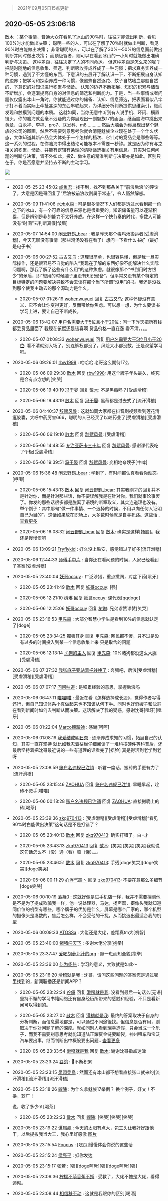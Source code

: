 > 2021年09月05日15点更新
<link rel="stylesheet" href="https://cdn.jsdelivr.net/gh/taotie6/sampleJSON@main/css/photo_show.css">


 ## 2020-05-05 23:06:18 

 [㪚木](https://www.coolapk.com/feed/18624118?shareKey=MmIwN2YwNDAzZGQ3NjEzMTc1NTE~) ：某个事情，普通大众在看见了冰山的90%时，往往才能做出判断，看见100%时才能做出决策；
聪明一些的人，可以在了解了70%时就做出判断，看见90%时白能做出决策；
非常聪明的人，可以在了解了30%～50%的信息面前做出判断并同时做出决策；
而顶级智者<!--break-->，则可以在看到冰山的一小角时就能做出准确判断与决策。
这种差距，往往决定了人的不同命运。
但这种差距是怎么来的呢？
把随时随地的信息收集、筛选、判断吸收养成养成了一种习惯；把求真务实养成一种习惯，遇到了不太懂的东西，下意识的去展开了解认识一下，不断拓展自身认知的边界；把学习和探索养成一种习惯，像蜜蜂自然逐花、蚊子自然嗜血那般自然的、下意识的对知识进行积累与储备。
认知的边界不断拓展、知识的积累与储备不断增加，会逐渐提高自身的对信息的筛选和判断能力。于是，当一些事情或者问题仅仅露出冰山一角时，你就能通过你的储备、认知、信息筛选，把表面看似八竿子打不着而实际上牵扯甚深的东西串联起来，为详细分析判断提供思维索引，继而发现和触摸到问题的本质。
这就如同，当你无意中听到有人说手机、环闪、横置镜头，你的脑海就会毫不迟疑的为你展现出一副魅族17的画面，继而脑海中跳出来黄章、白永祥、李楠、pro7、联发科、m8…………然后大脑会为你展现出整个魅族的公司的图画，然后不需要刻意思考你就会清楚魅族企业现在处于一个什么状态，大体知道其新产品会大体处于一个怎样的档次、它针对的竞品会是哪些等等。这一系列的过程，在你脑海中得出结论可能根本不需要一秒钟。就是因为你有与之相关的积累、储备、并能有逻辑有条理的清晰筛选相关有用信息。
其实对任何问题的判断与决策，皆不外如此，投Z、做生意的精准判断与决策亦是如此。区别只在于，你是否愿意并坚持去不断的主动学习。 

<div class="album">
<img class="img-item" src="http://image.coolapk.com/feed/2020/0418/16/1081091_3bb18a28_0273_0375@431x198.gif" />
</div>

 ------- 

- 2020-05-25 23:45:02 [咸鱼君](uid=573545) : 找不到，找不到那条关于“前浪后浪”的评论了，大意是因是哥回复了“后浪被前浪收割属于常态”，令人豁然解惑。 

- 2020-05-09 11:41:06 [水水水淼](uid=604467) : 可是很多情况下人们都是透过水看到那一角之下的冰山，有一个可靠的信息来源也是很重要的。知识储备量可以逐渐积累，但是辨别是非的能力不太好养成。在这样一个快节奏的时代，多数人可能没有“时间”去判断真假[皱眉] 

- 2020-05-07 14:54:00 [闲云野鹤_bear](uid=1106486) : 我是昨天那个毒鸡汤搬运者[受虐滑稽]，今天无聊没有事情（那些鸡汤没有在看了）想问一下看什么书好（最好是电子书） 

- 2020-05-06 00:27:52 [古古又鸟](uid=1049013) : 道理很简单，也很容易懂，但是我一旦实际操作，还是很容易不自觉的陷入“我现在了解的东西好像不能解决什么实际问题啊，那我了解了这些有什么用”的这种焦虑。就很像那个“书到用时方恨少”的矛盾，即“想用的时候脑子里没有知识储备”<!--break-->，但平常又没有某个特定的目标特定的问题要解决导致不会去读在那个当下所谓“没用”的书。我还是没找到那个使我主动去的那个源动力是什么。 

    - 2020-05-07 01:26:19 [wohenwuyuei](uid=1096665) 回复 [古古又鸟](uid=1049013): 这种怀疑没有意义，它不会让你变得更好，反而带给你焦虑。可以想一想，为什么要读书学习上进，要让自己不断成长。 

- 2020-05-06 13:42:07 [用户名需要大于5位且小于20位](uid=988983) : 问一下昨天把所有钱都丢货品里面了 我现在该慌还是该喜啊 货品价格一直在涨 看不清。。。。 

    - 2020-05-07 01:08:33 [wohenwuyuei](uid=1096665) 回复 [用户名需要大于5位且小于20位](uid=988983): 看不清就别入场了，别连裤衩都没了。风险大小都没数，还是观望学习吧。 

- 2020-05-06 09:26:01 [rbw1998](uid=602980) : 哈哈哈 老哥这么期待17么 

    - 2020-05-06 09:29:30 [㪚木](uid=1081091) 回复 [rbw1998](uid=602980): 用这个牌子年头最久，终究是会有点念想的[笑哭] 

    - 2020-05-06 19:40:19 [冯于晏](uid=2980763) 回复 [㪚木](uid=1081091): 不是黑莓吗？[受虐滑稽] 

    - 2020-05-06 19:43:19 [㪚木](uid=1081091) 回复 [冯于晏](uid=2980763): 黑莓都是过去式了[流汗滑稽] 

- 2020-05-06 04:40:37 [辞赋风骨](uid=875865) : 这就如同大家都在抖音刷视频看到莲花清瘟胶囊，大呼中药厉害666，聪明的人已经买了以岭药业了[受虐滑稽][受虐滑稽] 

    - 2020-05-06 06:19:10 [㪚木](uid=1081091) 回复 [辞赋风骨](uid=875865): [受虐滑稽] 

    - 2020-05-06 14:48:55 [专注亚萨卡三十年](uid=198524) 回复 [辞赋风骨](uid=875865): 感谢课代表吃了个板[受虐滑稽] 

    - 2020-05-06 19:39:51 [冯于晏](uid=2980763) 回复 [辞赋风骨](uid=875865): 变相地夸嫂子[牛啤] 

- 2020-05-06 15:36:48 [闲云野鹤_bear](uid=1106486) : 学到了，有时间都认真看看你动态。[哼唧] 

    - 2020-05-06 15:43:13 [㪚木](uid=1081091) 回复 [闲云野鹤_bear](uid=1106486): 其实我刚才的回复并不是针对你，而是针对那些话，你不要误解我是在针对你。我们就事论事罢了。你发的那些话很多都是脱离了语境的断章取义，其实连道理也没有。举个例子：其中那句“做一件事情、一个选择的时候，不用以向任何人证明自己为目的”，这话如果放在职场上，大多数时候就是自寻死路。这些话.. <a href="/feed/replyList?id=129265920">查看更多</a> 

    - 2020-05-06 16:08:32 [闲云野鹤_bear](uid=1106486) 回复 [㪚木](uid=1081091): 确实是这样[捂脸]。我还是慢慢悟吧 

- 2020-05-06 13:09:21 [Fryflykid](uid=577188) : 好久没上酷安，感觉错过了好多[流汗滑稽] 

- 2020-05-06 12:44:33 [师傅手中片](uid=1467971) : 当你还在看问题的时候，人家已经看到了答案[受虐滑稽] 

- 2020-05-05 23:40:04 [妖哥occuy](uid=1388591) : 广泛涉猎，重点撒网，对症下药[呲牙] 

    - 2020-05-05 23:41:49 [㪚木](uid=1081091) 回复 [妖哥occuy](uid=1388591): [强] 

    - 2020-05-06 12:21:10 [树琳](uid=1807052) 回复 [妖哥occuy](uid=1388591): 课代表[qqdoge] 

    - 2020-05-06 12:25:06 [妖哥occuy](uid=1388591) 回复 [树琳](uid=1807052): 兄弟谬赞谬赞[笑哭] 

- 2020-05-05 23:16:53 [甲先森](uid=863032) : 大部分智慧小学生是看到10%的信息就认定了[doge] 

    - 2020-05-05 23:34:25 [獨善其身](uid=876970) 回复 [甲先森](uid=863032): 网民都不傻，只不过是没有过多的时间投入到某一个信息收集上来 只是取舍的问题 

    - 2020-05-06 12:13:14 [ゞ狗的主人](uid=927245) 回复 [甲先森](uid=863032): 10%赌狗都没这么大胆[受虐滑稽] 

- 2020-05-06 07:37:32 [我张麻子要站着把钱挣了](uid=3517371) : 奔腾吧，后浪[受虐滑稽][受虐滑稽][受虐滑稽] 

- 2020-05-06 07:07:17 [问问味道](uid=1618747) : 是积累经验的意思，掌握后浪吗 

- 2020-05-06 06:47:11 [喵喵l喵](uid=3262148) : 最近在看《怎样选择成长股》，觉得作者写得还行，但自己知识体系小真做起来也不知该从何下手。同时也好奇嫂子和沈哥在看到新闻时如何去判断从而决策。这话解决了我的疑惑，感谢沈哥[呲牙][呲牙] 

- 2020-05-06 01:22:04 [Marco體驗師](uid=901855) : 感谢[呵呵] 

- 2020-05-06 01:08:19 [我爱结成明日奈](uid=1772977) : 逐渐养成求知的习惯，拓展自己的认知，其实一直在坚持
就比如我忍着枯燥仔细阅读了一堆科技硬件等科普后，还最后坚持着把沈哥最近说的一些有道理的话看完了[捂脸]
真是得活到老学到老呀 

- 2020-05-05 23:08:59 [账户名违规已注销](uid=1039732) : 听君一席话，搬砖的手更有力了[流汗滑稽] 

    - 2020-05-05 23:15:46 [ZAOHUA](uid=1930793) 回复 [账户名违规已注销](uid=1039732): 早睡早起，趁砖不烫手[喵喵] 

    - 2020-05-06 00:18:28 [账户名违规已注销](uid=1039732) 回复 [ZAOHUA](uid=1930793): 直接搬晚上的砖[喝茶] 

- 2020-05-05 23:39:36 [zkq970413](uid=1309703) : [受虐滑稽][受虐滑稽][受虐滑稽]“看见90%时白能做出决策”这句话是不是打错了？ 

    - 2020-05-05 23:40:13 [㪚木](uid=1081091) 回复 [zkq970413](uid=1309703): 确实打错了。白=才 

    - 2020-05-05 23:43:13 [zkq970413](uid=1309703) 回复 [㪚木](uid=1081091): [笑哭][笑哭][笑哭]我就说这句话怎么不（没）通（看）顺（懂）。。。 

    - 2020-05-05 23:46:51 [㪚木](uid=1081091) 回复 [zkq970413](uid=1309703): 手残[doge笑哭][doge笑哭][doge笑哭] 

    - 2020-05-06 00:11:29 [心浮气躁丶](uid=2669029) 回复 [zkq970413](uid=1309703): 不要在意那么多细节[doge笑哭] 

- 2020-05-06 00:10:19 [落幕0](uid=1382501) : 这就好像是进手机店一样，我并不需要揣测他是不是为了提成欺骗我一样，他一说处理器，马达，扬声器，摄像头我就知道同价位的机型有哪些，哪个牌子的优势是什么，屏幕是哪个厂家的，哪个机型的摄像头是凑数的，售后怎么样，不会受他的干扰，从而挑选出最适合我的机型 

- 2020-05-06 00:09:33 [ATOSSa](uid=2489532) : 大佬还是大佬，差距真tm大[机智] 

- 2020-05-05 23:40:00 [猪猪闯天下](uid=1009533) : 多谢大佬分享[抱拳] 

- 2020-05-05 23:37:47 [爱喝胡萝北汁的org](uid=1377468) : 窥一斑而知全貌[抱拳] 

- 2020-05-05 23:36:00 [何为炙热](uid=2219821) : 学习的意义，大致就是如此～ 

- 2020-05-05 23:16:20 [滑稽就是我](uid=1648504) : 沈哥，请问这些问题的答案您是通过哪里找到的，新闻联播还是新闻APP？ 

    - 2020-05-05 23:22:24 [谷鸽](uid=785729) 回复 [滑稽就是我](uid=1648504): 没看到最后一句话么[无语]坚持不懈的学习书籍网络还有自身经历所带来的感触和经验，不只是看新闻可以得到的。 

    - 2020-05-05 23:27:02 [㪚木](uid=1081091) 回复 [滑稽就是我](uid=1648504): 最终的答案取决于自身的分析判断，而信息遍地都是，可以通过不同途径找。但信息是否有用，则取决于你对问题了解的深度。就如同别人看到瑞幸造假，只会当成一个乐子，而我不需要刻意思考就能知道陆正耀资金链要断裂，神州租车和宝沃汽车要出事，继而判断出中概股要出问题.. <a href="/feed/replyList?id=129143086">查看更多</a> 

    - 2020-05-05 23:33:54 [滑稽就是我](uid=1648504) 回复 [㪚木](uid=1081091): 谢谢沈哥指点迷津 

- 2020-05-05 23:23:24 [谷鸽](uid=785729) : 🙏不断积累 

- 2020-05-05 23:23:15 [呆頭呆鳥](uid=1738314) : 然而还有冰山都不想看直接张口就来的[流汗滑稽][流汗滑稽][流汗滑稽] 

- 2020-05-05 23:18:26 [龖陳](uid=2224186) : 为什么拿魅族17举例？  换个例子，好文！不换，软广！

   说，收了多少￥[喝茶] 

    - 2020-05-05 23:22:23 [㪚木](uid=1081091) 回复 [龖陳](uid=2224186): [笑哭][笑哭][笑哭] 

- 2020-05-05 23:19:22 [谭屚觌](uid=1134671) : 今天的太阳有点大，包工头让我好好跟他干，以后提拔我当大工，我心里好感激 [图片](http://image.coolapk.com/feed/2020/0505/23/1134671_2b868550_1961_635@1079x1814.jpeg)

- 2020-05-05 23:15:54 [Foocus](uid=3292687) : [吃瓜]慢慢体会你说的这些话 

- 2020-05-05 23:15:24 [侯亮平](uid=685087) : 抵你发达 

- 2020-05-05 23:15:17 [张若](uid=996034) : [强][doge呵斥][强][doge呵斥][强] 

- 2020-05-05 23:09:36 [柠檬不萌香蕉不娇](uid=1914767) : 受教了，大佬不愧是大佬，看得透彻。 

- 2020-05-05 23:08:44 [相信移不动](uid=1979165) : 这就是我跟你的区别[喝酒] 

